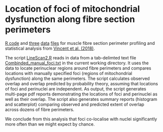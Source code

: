 # Location of foci of mitochondrial dysfunction along fibre section perimeters

[R code](LineScan2.R) and [three](Combined_manual_foci.txt) [data](Focix10.txt) [files](LineScans.txt) for muscle fibre section perimeter profiling and statistical analysis from [Vincent et al. (2018)](https://doi.org/10.1002/ana.25288).

The script [LineScan2.R](LineScan2.R) reads in data from a tab-delimted text file [Combinded_manual_foci.txt](Combined_manual_foci.txt) in the current working directory.  It uses the data to locate perinuclear regions around fibre perimeters and compares locations with manually specified foci (regions of mitochondrial dysfunction) along the same perimeters.  The script calculates observed overlap and overlap predicted by probability theory, assuming that locations of foci and perinuclei are independent.  As output, the script generates multi-page pdf reports demonstrating the locations of foci and perinuclei as well as their overlap.  The script also generates summary reports (histogram and scatterplot) comparing observed and predicted extent of overlap across dozens of fibre perimeters.  

We conclude from this analysis that foci co-localise with nuclei significantly more often than we might expect by chance.
